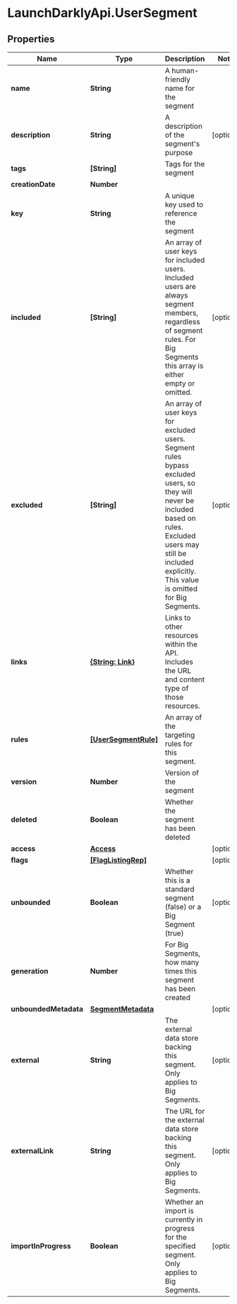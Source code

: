 # LaunchDarklyApi.UserSegment

## Properties

Name | Type | Description | Notes
------------ | ------------- | ------------- | -------------
**name** | **String** | A human-friendly name for the segment | 
**description** | **String** | A description of the segment&#39;s purpose | [optional] 
**tags** | **[String]** | Tags for the segment | 
**creationDate** | **Number** |  | 
**key** | **String** | A unique key used to reference the segment | 
**included** | **[String]** | An array of user keys for included users. Included users are always segment members, regardless of segment rules. For Big Segments this array is either empty or omitted. | [optional] 
**excluded** | **[String]** | An array of user keys for excluded users. Segment rules bypass excluded users, so they will never be included based on rules. Excluded users may still be included explicitly. This value is omitted for Big Segments. | [optional] 
**links** | [**{String: Link}**](Link.md) | Links to other resources within the API. Includes the URL and content type of those resources. | 
**rules** | [**[UserSegmentRule]**](UserSegmentRule.md) | An array of the targeting rules for this segment. | 
**version** | **Number** | Version of the segment | 
**deleted** | **Boolean** | Whether the segment has been deleted | 
**access** | [**Access**](Access.md) |  | [optional] 
**flags** | [**[FlagListingRep]**](FlagListingRep.md) |  | [optional] 
**unbounded** | **Boolean** | Whether this is a standard segment (false) or a Big Segment (true) | [optional] 
**generation** | **Number** | For Big Segments, how many times this segment has been created | 
**unboundedMetadata** | [**SegmentMetadata**](SegmentMetadata.md) |  | [optional] 
**external** | **String** | The external data store backing this segment. Only applies to Big Segments. | [optional] 
**externalLink** | **String** | The URL for the external data store backing this segment. Only applies to Big Segments. | [optional] 
**importInProgress** | **Boolean** | Whether an import is currently in progress for the specified segment. Only applies to Big Segments. | [optional] 


